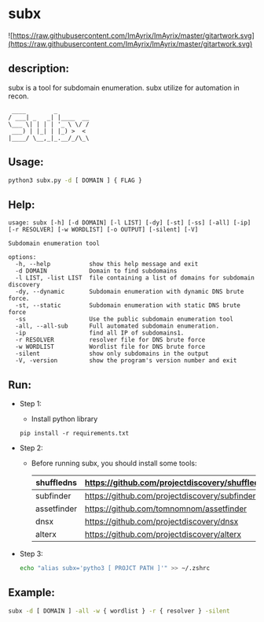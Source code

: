 # subx

![https://raw.githubusercontent.com/ImAyrix/ImAyrix/master/gitartwork.svg](https://raw.githubusercontent.com/ImAyrix/ImAyrix/master/gitartwork.svg)

## description:

subx is a tool for subdomain enumeration. subx utilize for automation in recon. 

```
 ____        _         
/ ___| _   _| |____  __
\___ \| | | | '_ \ \/ /
 ___) | |_| | |_) >  < 
|____/ \__,_|_.__/_/\_\
```

## Usage:

```bash
python3 subx.py -d [ DOMAIN ] { FLAG }
```

## Help:

```
usage: subx [-h] [-d DOMAIN] [-l LIST] [-dy] [-st] [-ss] [-all] [-ip] [-r RESOLVER] [-w WORDLIST] [-o OUTPUT] [-silent] [-V]

Subdomain enumeration tool

options:
  -h, --help           show this help message and exit
  -d DOMAIN            Domain to find subdomains
  -l LIST, -list LIST  file containing a list of domains for subdomain discovery
  -dy, --dynamic       Subdomain enumeration with dynamic DNS brute force.
  -st, --static        Subdomain enumeration with static DNS brute force
  -ss                  Use the public subdomain enumeration tool
  -all, --all-sub      Full automated subdomain enumeration.
  -ip                  find all IP of subdomains1.
  -r RESOLVER          resolver file for DNS brute force
  -w WORDLIST          Wordlist file for DNS brute force
  -silent              show only subdomains in the output
  -V, -version         show the program's version number and exit
```

## Run:

- Step 1:
    - Install python library
    
    ```
    pip install -r requirements.txt
    ```
    
- Step 2:
    - Before running subx, you should install some tools:
        
        
        | shuffledns | https://github.com/projectdiscovery/shuffledns |
        | --- | --- |
        | subfinder | https://github.com/projectdiscovery/subfinder |
        | assetfinder | https://github.com/tomnomnom/assetfinder |
        | dnsx | https://github.com/projectdiscovery/dnsx |
        | alterx | https://github.com/projectdiscovery/alterx |
- Step 3:
    
    ```bash
    echo "alias subx='pytho3 [ PROJCT PATH ]'" >> ~/.zshrc
    ```
    

## Example:

```bash
subx -d [ DOMAIN ] -all -w { wordlist } -r { resolver } -silent
```
